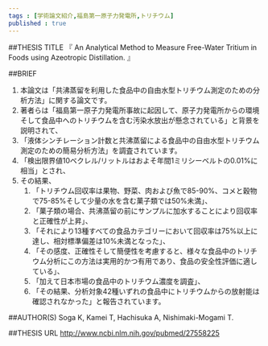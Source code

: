 ```yaml
--- 
tags : [学術論文紹介,福島第一原子力発電所,トリチウム] 
published : true
---
```


##THESIS TITLE
『
An Analytical Method to Measure Free-Water Tritium in Foods using Azeotropic Distillation.
』
  
##BRIEF
1. 本論文は「共沸蒸留を利用した食品中の自由水型トリチウム測定のための分析方法」に関する論文です。
1. 著者らは「福島第一原子力発電所事故に起因して、原子力発電所からの環境そして食品中へのトリチウムを含む汚染水放出が懸念されている」と背景を説明されて、
1. 「液体シンチレーション計数と共沸蒸留による食品中の自由水型トリチウム測定のための簡易分析方法」を調査されています。
1. 「検出限界値10ベクレル/リットルはおよそ年間1ミリシーベルトの0.01%に相当」とされ、
1. その結果、
	1. 「トリチウム回収率は果物、野菜、肉および魚で85-90%、コメと穀物で75-85%そして少量の水を含む菓子類では50%未満」、
	1. 「菓子類の場合、共沸蒸留の前にサンプルに加水することにより回収率と正確性が上昇」、
	1. 「それにより13種すべての食品カテゴリーにおいて回収率は75%以上に達し、相対標準偏差は10%未満となった」、
	1. 「その感度、正確性そして簡便性を考慮すると、様々な食品中のトリチウム分析にこの方法は実用的かつ有用であり、食品の安全性評価に適している」、
	1. 「加えて日本市場の食品中のトリチウム濃度を調査」、
	1. 「その結果、分析対象42種いずれの食品中にトリチウムからの放射能は確認されなかった」と報告されています。




##AUTHOR(S)
Soga K, Kamei T, Hachisuka A, Nishimaki-Mogami T.
  
##THESIS URL
[
http://www.ncbi.nlm.nih.gov/pubmed/27558225
](
http://www.ncbi.nlm.nih.gov/pubmed/27558225
)